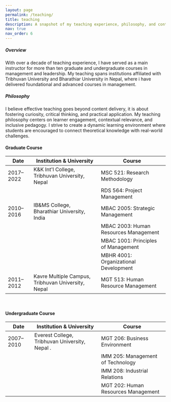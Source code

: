 ```yaml
---
layout: page
permalink: /teaching/
title: teaching
description: A snapshot of my teaching experience, philosophy, and contributions to higher education instruction.
nav: true
nav_order: 6
---
```


##### Overview
With over a decade of teaching experience, I have served as a main instructor for more than ten graduate and undergraduate courses in management and leadership. My teaching spans institutions affiliated with Tribhuvan University and Bharathiar University in Nepal, where i have delivered foundational and advanced courses in management.

##### Philosophy
I believe effective teaching goes beyond content delivery, it is about fostering curiosity, critical thinking, and practical application. My teaching philosophy centers on learner engagement, contextual relevance, and inclusive pedagogy. I strive to create a dynamic learning environment where students are encouraged to connect theoretical knowledge with real-world challenges.


#### Graduate Course

| Date         | Institution & University                             | Course                               |
|--------------|------------------------------------------------------|--------------------------------------|
| 2017–2022    | K&K Int'l College, Tribhuvan University, Nepal       | MSC 521: Research Methodology        |
|              |                                                      | RDS 564: Project Management          |
| 2010–2016    | IB&MS College, Bharathiar University, India          | MBAC 2005: Strategic Management      |
|              |                                                      | MBAC 2003: Human Resources Management|
|              |                                                      | MBAC 1001: Principles of Management  |
|              |                                                      | MBHR 4001: Organizational Development|
| 2011–2012    | Kavre Multiple Campus, Tribhuvan University, Nepal   | MGT 513: Human Resource Management   |

<br/>

#### Undergraduate Course

| Date         | Institution & University                             | Course                               |
|--------------|------------------------------------------------------|--------------------------------------|
| 2007–2010    | Everest College, Tribhuvan University, Nepal        .| MGT 206: Business Environment        |
|              |                                                      | IMM 205: Management of Technology    |
|              |                                                      | IMM 208: Industrial Relations        |
|              |                                                      | MGT 202: Human Resources Management  |




